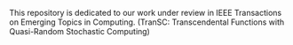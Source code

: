 This repository is dedicated to our work under review in IEEE Transactions on Emerging Topics in Computing.
(TranSC: Transcendental Functions with Quasi-Random Stochastic Computing)


